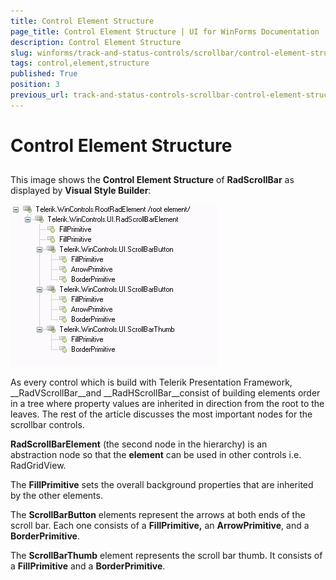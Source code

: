 ```yaml
---
title: Control Element Structure
page_title: Control Element Structure | UI for WinForms Documentation
description: Control Element Structure
slug: winforms/track-and-status-controls/scrollbar/control-element-structure
tags: control,element,structure
published: True
position: 3
previous_url: track-and-status-controls-scrollbar-control-element-structure
---
```


# Control Element Structure

## 

This image shows the __Control Element Structure__ of __RadScrollBar__ as displayed by __Visual Style Builder__:

![track-and-status-controls-scrollbar-control-element-structure 001](images/track-and-status-controls-scrollbar-control-element-structure001.png)

As every control which is build with Telerik Presentation Framework, __RadVScrollBar__and __RadHScrollBar__consist of building elements order in a tree where property values are inherited in direction from the root to the leaves. The rest of the article discusses the most important nodes for the scrollbar controls.

__RadScrollBarElement__ (the second node in the hierarchy) is an abstraction node so that the __element__ can be used in other controls i.e. RadGridView. 

The __FillPrimitive__ sets the overall background properties that are inherited by the other elements. 

The __ScrollBarButton__ elements represent the arrows at both ends of the scroll bar. Each one consists of a __FillPrimitive,__ an __ArrowPrimitive__, and a __BorderPrimitive__. 

The __ScrollBarThumb__ element represents the scroll bar thumb. It consists of a __FillPrimitive__ and a __BorderPrimitive__. 
